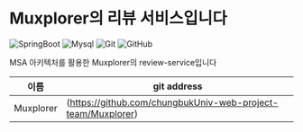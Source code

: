 # Muxplorer의 리뷰 서비스입니다

![SpringBoot](https://img.shields.io/badge/springboot-6DB33F?style=for-the-badge&logo=springboot&logoColor=white)
![Mysql](https://img.shields.io/badge/mysql-4479A1?style=for-the-badge&logo=mysql&logoColor=white)
![Git](https://img.shields.io/badge/git-%23F05033.svg?style=for-the-badge&logo=git&logoColor=white)
![GitHub](https://img.shields.io/badge/github-%23121011.svg?style=for-the-badge&logo=github&logoColor=white)

MSA 아키텍처를 활용한 Muxplorer의 review-service입니다

| 이름 | git address |
|------|-------------|
|Muxplorer| (https://github.com/chungbukUniv-web-project-team/Muxplorer) |
